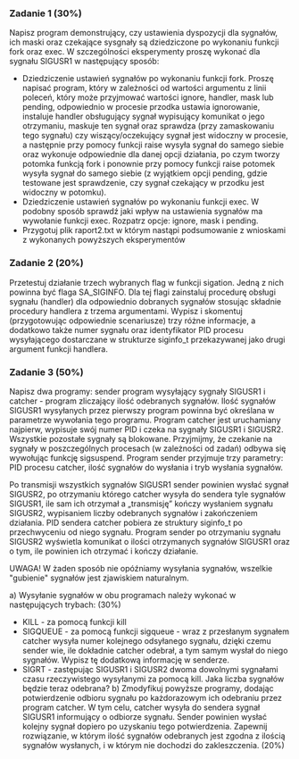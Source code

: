 
### Zadanie 1 (30%)
Napisz program demonstrujący, czy ustawienia dyspozycji dla sygnałów, ich maski oraz czekające sysgnały są dziedziczone po wykonaniu funkcji fork oraz exec.
W szczególności eksperymenty proszę wykonać dla sygnału SIGUSR1 w następujący sposób:

* Dziedziczenie ustawień sygnałów po wykonaniu funkcji fork. Proszę napisać program, który w zależności od wartości argumentu z linii poleceń, który może przyjmować wartości ignore, handler, mask lub pending, odpowiednio w procesie przodka ustawia ignorowanie, instaluje handler obsługujący sygnał wypisujący komunikat o jego otrzymaniu, maskuje ten sygnał oraz sprawdza (przy zamaskowaniu tego sygnału) czy wiszący/oczekujący sygnał jest widoczny w procesie, a następnie przy pomocy funkcji raise wysyła sygnał do samego siebie oraz wykonuje odpowiednie dla danej opcji działania, po czym tworzy potomka funkcją fork i ponownie przy pomocy funkcji raise potomek wysyła sygnał do samego siebie (z wyjątkiem opcji pending, gdzie testowane jest sprawdzenie, czy sygnał czekający w przodku jest widoczny w potomku).
* Dziedziczenie ustawień sygnałów po wykonaniu funkcji exec. W podobny sposób sprawdź jaki wpływ na ustawienia sygnałów ma wywołanie funkcji exec.  Rozpatrz opcje:  ignore, mask i pending.
* Przygotuj plik raport2.txt w którym nastąpi podsumowanie z wnioskami z wykonanych powyższych eksperymentów

### Zadanie 2 (20%)
Przetestuj działanie trzech wybranych flag w funkcji sigation. Jedną z nich powinna być flaga SA_SIGINFO. Dla tej flagi zainstaluj procedurę obsługi sygnału (handler) dla odpowiednio dobranych sygnałów stosując składnie procedury handlera z trzema argumentami. Wypisz i skomentuj (przygotowując odpowiednie scenariusze) trzy różne informacje, a dodatkowo także numer sygnału oraz identyfikator PID procesu wysyłającego dostarczane w strukturze siginfo_t przekazywanej jako drugi argument funkcji handlera.

### Zadanie 3 (50%)
Napisz dwa programy: sender program wysyłający sygnały SIGUSR1 i  catcher - program zliczający ilość odebranych sygnałów. Ilość sygnałów SIGUSR1 wysyłanych przez pierwszy program powinna być określana w parametrze wywołania tego programu. Program catcher jest uruchamiany najpierw, wypisuje swój numer PID i czeka na sygnały SIGUSR1 i SIGUSR2. Wszystkie pozostałe sygnały są blokowane. Przyjmijmy, że czekanie na sygnały w poszczególnych procesach (w zależności od zadań) odbywa się wywołując funkcję sigsuspend. Program sender przyjmuje trzy parametry: PID procesu catcher, ilość sygnałów do wysłania i tryb wysłania sygnałów.

Po transmisji wszystkich sygnałów SIGUSR1 sender powinien wysłać sygnał SIGUSR2, po otrzymaniu którego catcher wysyła do sendera tyle sygnałów SIGUSR1, ile sam ich otrzymał a „transmisję” kończy wysłaniem sygnału SIGUSR2, wypisaniem liczby odebranych sygnałów i zakończeniem działania. PID sendera catcher pobiera ze struktury  siginfo_t po przechwyceniu od niego sygnału. Program sender po otrzymaniu sygnału SIGUSR2 wyświetla komunikat o ilości otrzymanych sygnałów SIGUSR1 oraz o tym, ile powinien ich otrzymać i kończy działanie.

UWAGA! W żaden sposób nie opóźniamy wysyłania sygnałów, wszelkie "gubienie" sygnałów jest zjawiskiem naturalnym.

a) Wysyłanie sygnałów w obu programach należy wykonać w następujących trybach: (30%)

* KILL - za pomocą funkcji kill
* SIGQUEUE - za pomocą funkcji sigqueue - wraz z przesłanym sygnałem catcher wysyła numer kolejnego odsyłanego sygnału, dzięki czemu sender wie, ile dokładnie catcher odebrał, a tym samym wysłał do niego sygnałów. Wypisz tę dodatkową informację w senderze.
* SIGRT - zastępując SIGUSR1 i SIGUSR2 dwoma dowolnymi sygnałami czasu rzeczywistego wysyłanymi za pomocą kill. Jaka liczba sygnałów będzie teraz odebrana?
b) Zmodyfikuj powyższe programy, dodając potwierdzenie odbioru sygnału po każdorazowym ich odebraniu przez program catcher. W tym celu, catcher wysyła do sendera sygnał SIGUSR1 informujący o odbiorze sygnału. Sender powinien wysłać kolejny sygnał dopiero po uzyskaniu tego potwierdzenia. Zapewnij rozwiązanie, w którym ilość sygnałów odebranych jest zgodna z ilością sygnałów wysłanych, i w którym nie dochodzi do zakleszczenia. (20%)